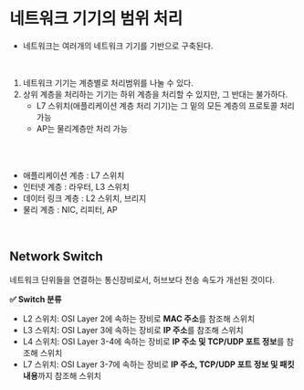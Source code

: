 # 네트워크 기기의 범위 처리

- 네트워크는 여러개의 네트워크 기기를 기반으로 구축된다.


<br>

1. 네트워크 기기는 계층별로 처리범위를 나눌 수 있다.
2. 상위 계층을 처리하는 기기는 하위 계층을 처리할 수 있지만, 그 반대는 불가하다.
    - L7 스위치(애플리케이션 계층 처리 기기)는 그 밑의 모든 계층의 프로토콜 처리 가능
    - AP는 물리계층만 처리 가능

<br>
<br>

- 애플리케이션 계층 : L7 스위치
- 인터넷 계층 : 라우터, L3 스위치
- 데이터 링크 계층 : L2 스위치, 브리지
- 물리 계층 : NIC, 리피터, AP


<BR>

## Network Switch

네트워크 단위들을 연결하는 통신장비로서, 허브보다 전송 속도가 개선된 것이다.

**✅ Switch 분류**
- L2 스위치: OSI Layer 2에 속하는 장비로 **MAC 주소**를 참조해 스위치
- L3 스위치: OSI Layer 3에 속하는 장비로 **IP 주소**를 참조해 스위치
- L4 스위치: OSI Layer 3-4에 속하는 장비로 **IP 주소 및 TCP/UDP 포트 정보**를 참조해 스위치
- L7 스위치: OSI Layer 3-7에 속하는 장비로 **IP 주소, TCP/UDP 포트 정보 및 패킷 내용**까지 참조해 스위치
